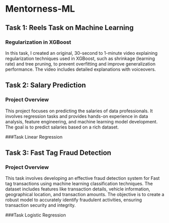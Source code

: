 # Mentorness-ML

## Task 1: Reels Task on Machine Learning

### Regularization in XGBoost
In this task, I created an original, 30-second to 1-minute video explaining regularization techniques used in XGBoost, such as shrinkage (learning rate) and tree pruning, to prevent overfitting and improve generalization performance. The video includes detailed explanations with voiceovers.

## Task 2: Salary Prediction

### Project Overview
This project focuses on predicting the salaries of data professionals. It involves regression tasks and provides hands-on experience in data analysis, feature engineering, and machine learning model development. The goal is to predict salaries based on a rich dataset.

###Task
Linear Regression

## Task 3: Fast Tag Fraud Detection

### Project Overview
This task involves developing an effective fraud detection system for Fast tag transactions using machine learning classification techniques. The dataset includes features like transaction details, vehicle information, geographical location, and transaction amounts. The objective is to create a robust model to accurately identify fraudulent activities, ensuring transaction security and integrity.

###Task
Logistic Regression
